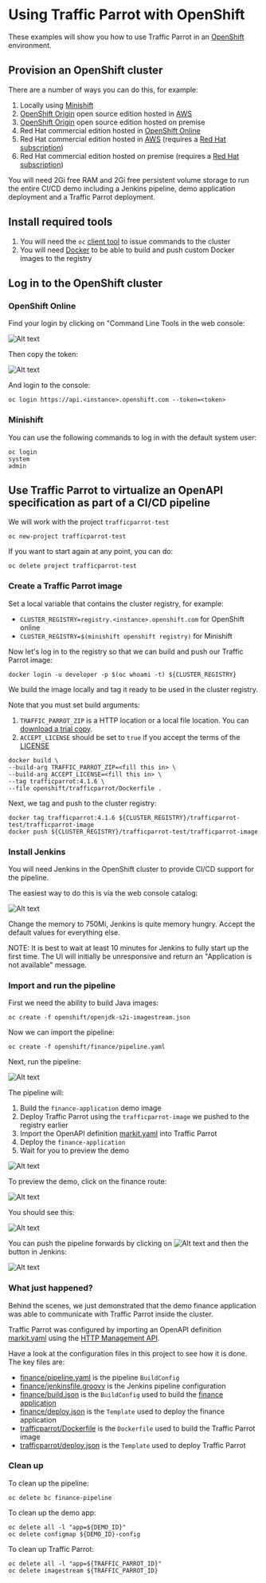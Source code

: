 # Using Traffic Parrot with OpenShift
These examples will show you how to use Traffic Parrot in an [OpenShift](https://www.openshift.com/) environment.

## Provision an OpenShift cluster
There are a number of ways you can do this, for example:
1. Locally using [Minishift](https://github.com/minishift/minishift)
1. [OpenShift Origin](https://github.com/openshift/origin) open source edition hosted in [AWS](https://sysdig.com/blog/deploy-openshift-aws/)
1. [OpenShift Origin](https://github.com/openshift/origin) open source edition hosted on premise
1. Red Hat commercial edition hosted in [OpenShift Online](https://www.openshift.com/products/pricing/)
1. Red Hat commercial edition hosted in [AWS](https://aws.amazon.com/quickstart/architecture/openshift/) (requires a [Red Hat subscription](https://www.redhat.com/wapps/ugc/register.html))
1. Red Hat commercial edition hosted on premise (requires a [Red Hat subscription](https://www.redhat.com/wapps/ugc/register.html))

You will need 2Gi free RAM and 2Gi free persistent volume storage to run the entire CI/CD demo including a Jenkins pipeline, demo application deployment and a Traffic Parrot deployment.

## Install required tools
1. You will need the `oc` [client tool](https://www.okd.io/download.html#oc-platforms) to issue commands to the cluster
1. You will need [Docker](https://docs.docker.com/install/#supported-platforms) to be able to build and push custom Docker images to the registry

## Log in to the OpenShift cluster

### OpenShift Online
Find your login by clicking on "Command Line Tools in the web console:

![Alt text](images/openshift-command-line-tools.png?raw=true "Command Line Tools")

Then copy the token:

![Alt text](images/openshift-copy-token.png?raw=true "Command Line Tools")

And login to the console:
```
oc login https://api.<instance>.openshift.com --token=<token>
```

### Minishift
You can use the following commands to log in with the default system user:
```
oc login
system
admin
```

## Use Traffic Parrot to virtualize an OpenAPI specification as part of a CI/CD pipeline
We will work with the project `trafficparrot-test`

```
oc new-project trafficparrot-test
```

If you want to start again at any point, you can do:
```
oc delete project trafficparrot-test
```

### Create a Traffic Parrot image
Set a local variable that contains the cluster registry, for example:
* `CLUSTER_REGISTRY=registry.<instance>.openshift.com` for OpenShift online
* `CLUSTER_REGISTRY=$(minishift openshift registry)` for Minishift

Now let's log in to the registry so that we can build and push our Traffic Parrot image:
```
docker login -u developer -p $(oc whoami -t) ${CLUSTER_REGISTRY}
```

We build the image locally and tag it ready to be used in the cluster registry.

Note that you must set build arguments:
1. `TRAFFIC_PARROT_ZIP` is a HTTP location or a local file location. You can [download a trial copy](https://trafficparrot.com/download.html?src=trafficparrot-examples-openshift).
1. `ACCEPT_LICENSE` should be set to `true` if you accept the terms of the [LICENSE](LICENSE)

```
docker build \
--build-arg TRAFFIC_PARROT_ZIP=<fill this in> \
--build-arg ACCEPT_LICENSE=<fill this in> \
--tag trafficparrot:4.1.6 \
--file openshift/trafficparrot/Dockerfile .
```

Next, we tag and push to the cluster registry:
```
docker tag trafficparrot:4.1.6 ${CLUSTER_REGISTRY}/trafficparrot-test/trafficparrot-image
docker push ${CLUSTER_REGISTRY}/trafficparrot-test/trafficparrot-image
```

### Install Jenkins
You will need Jenkins in the OpenShift cluster to provide CI/CD support for the pipeline.

The easiest way to do this is via the web console catalog:

![Alt text](images/openshift-jenkins.png?raw=true "Install Jenkins")

Change the memory to 750Mi, Jenkins is quite memory hungry. Accept the default values for everything else.

NOTE: It is best to wait at least 10 minutes for Jenkins to fully start up the first time. The UI will initially be unresponsive and return an "Application is not available" message.

### Import and run the pipeline
First we need the ability to build Java images:
```
oc create -f openshift/openjdk-s2i-imagestream.json
```

Now we can import the pipeline:
```
oc create -f openshift/finance/pipeline.yaml
```

Next, run the pipeline:

![Alt text](images/openshift-start-pipeline.png?raw=true "Start Pipeline")

The pipeline will:
1. Build the `finance-application` demo image
1. Deploy Traffic Parrot using the `trafficparrot-image` we pushed to the registry earlier
1. Import the OpenAPI definition [markit.yaml](openshift/finance/markit.yaml) into Traffic Parrot
1. Deploy the `finance-application`
1. Wait for you to preview the demo

![Alt text](images/openshift-preview-pipeline.png?raw=true "Preview Pipeline Step")

To preview the demo, click on the finance route:

![Alt text](images/openshift-routes.png?raw=true "Finance Route")

You should see this:

![Alt text](images/openshift-finance-app.png?raw=true "Finance App")

You can push the pipeline forwards by clicking on ![Alt text](images/openshift-preview-button.png?raw=true "Input Required") and then the button in Jenkins:

![Alt text](images/jenkins-pipeline-input.png?raw=true "Jenkins Input")

### What just happened?
Behind the scenes, we just demonstrated that the demo finance application was able to communicate with Traffic Parrot inside the cluster.

Traffic Parrot was configured by importing an OpenAPI definition [markit.yaml](openshift/finance/markit.yaml) using the [HTTP Management API](https://trafficparrot.com/documentation/4.1.x/openapi/index.html).

Have a look at the configuration files in this project to see how it is done. The key files are:
* [finance/pipeline.yaml](openshift/finance/pipeline.yaml) is the pipeline `BuildConfig`
* [finance/jenkinsfile.groovy](openshift/finance/jenkinsfile.groovy) is the Jenkins pipeline configuration
* [finance/build.json](openshift/finance/build.json) is the `BuildConfig` used to build the [finance application](https://github.com/wojciechbulaty/examples/tree/master/finance-application)
* [finance/deploy.json](openshift/finance/deploy.json) is the `Template` used to deploy the finance application
* [trafficparrot/Dockerfile](openshift/trafficparrot/Dockerfile) is the `Dockerfile` used to build the Traffic Parrot image
* [trafficparrot/deploy.json](openshift/trafficparrot/deploy.json) is the `Template` used to deploy Traffic Parrot

### Clean up
To clean up the pipeline:
```
oc delete bc finance-pipeline
```

To clean up the demo app:
```
oc delete all -l "app=${DEMO_ID}"
oc delete configmap ${DEMO_ID}-config
```

To clean up Traffic Parrot:
```
oc delete all -l "app=${TRAFFIC_PARROT_ID}"
oc delete imagestream ${TRAFFIC_PARROT_ID}
```

